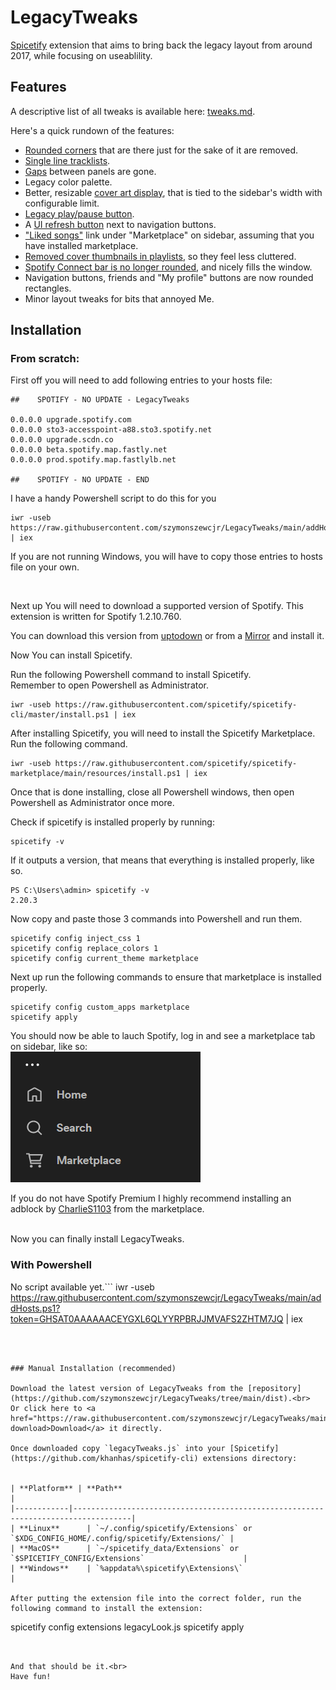 # LegacyTweaks

[Spicetify](https://github.com/khanhas/spicetify-cli) extension that aims to bring back the legacy layout from around 2017, while focusing on useablility.

 ## Features

 A descriptive list of all tweaks is available here: [tweaks.md](./docs/tweaks.md).
 
 Here's a quick rundown of the features:
  * [Rounded corners](./docs/tweaks.md#panel-gap-remover-and-panel-rounded-corner-remover) that are there just for the sake of it are removed.
  * [Single line tracklists](./docs/tweaks.md#single-line-tracklist-entries).
  * [Gaps](./docs/tweaks.md#second-one-allows-you-to-remove-rounded-corners-of-those-panels-turning-them-into-squares-i-recommend-leaving-it-on-as-square-panels-with-gaps-look-kinda-weird) between panels are gone.
  * Legacy color palette.
  * Better, resizable [cover art display](./docs/tweaks.md#enlarged-cover-art-will-take-up-full-width-of-the-sidebar), that is tied to the sidebar's width with configurable limit.
  * [Legacy play/pause button](./docs/tweaks.md#old-spotify-play-button).
  * A [UI refresh button](./docs/tweaks.md#refresh-button) next to navigation buttons.
  * ["Liked songs"](./docs/tweaks.md#liked-songs-shortcut) link under "Marketplace" on sidebar, assuming that you have installed marketplace.
  * [Removed cover thumbnails in playlists](./docs/tweaks.md#hide-small-covers-in-tracklists), so they feel less cluttered.
  * [Spotify Connect bar is no longer rounded](./docs/tweaks.md#removes-rounded-corners-on-spotify-connect-bar), and nicely fills the window.
  * Navigation buttons, friends and "My profile" buttons are now rounded rectangles.
  * Minor layout tweaks for bits that annoyed Me.



## Installation

### From scratch:

First off you will need to add following entries to your hosts file:
```
##    SPOTIFY - NO UPDATE - LegacyTweaks

0.0.0.0 upgrade.spotify.com
0.0.0.0 sto3-accesspoint-a88.sto3.spotify.net
0.0.0.0 upgrade.scdn.co
0.0.0.0 beta.spotify.map.fastly.net
0.0.0.0 prod.spotify.map.fastlylb.net

##    SPOTIFY - NO UPDATE - END
```

I have a handy Powershell script to do this for you
```
iwr -useb https://raw.githubusercontent.com/szymonszewcjr/LegacyTweaks/main/addHosts.ps1 | iex
```

If you are not running Windows, you will have to copy those entries to hosts file on your own.

<br>

Next up You will need to download a supported version of Spotify.
This extension is written for Spotify 1.2.10.760.

You can download this version from [uptodown](https://spotify.en.uptodown.com/windows/download/101586881) or from a [Mirror](https://www.mediafire.com/file/j3bdrv7o3qnmegf/spotify-1-2-10-760.exe/file) and install it.

Now You can install Spicetify.

Run the following Powershell command to install Spicetify.<br>
Remember to open Powershell as Administrator.

```
iwr -useb https://raw.githubusercontent.com/spicetify/spicetify-cli/master/install.ps1 | iex
```

After installing Spicetify, you will need to install the Spicetify Marketplace. Run the following command.

```
iwr -useb https://raw.githubusercontent.com/spicetify/spicetify-marketplace/main/resources/install.ps1 | iex
```

Once that is done installing, close all Powershell windows, then open Powershell as Administrator once more. <br>

Check if spicetify is installed properly by running:
```
spicetify -v
```
If it outputs a version, that means that everything is installed properly, like so.
```
PS C:\Users\admin> spicetify -v
2.20.3
```
Now copy and paste those 3 commands into Powershell and run them.

```
spicetify config inject_css 1
spicetify config replace_colors 1
spicetify config current_theme marketplace
```

Next up run the following commands to ensure that marketplace is installed properly.
```
spicetify config custom_apps marketplace
spicetify apply
```

You should now be able to lauch Spotify, log in and see a marketplace tab on sidebar, like so:<br>
![Alt text](./docs/assets/marketplaceInstalledProperly.png)

If you do not have Spotify Premium I highly recommend installing  an adblock by [CharlieS1103](https://github.com/CharlieS1103/spicetify-extensions/tree/main/adblock) from the marketplace.


<br>Now you can finally install LegacyTweaks.

### With Powershell

No script available yet.```
iwr -useb https://raw.githubusercontent.com/szymonszewcjr/LegacyTweaks/main/addHosts.ps1?token=GHSAT0AAAAAACEYGXL6QLYYRPBRJJMVAFS2ZHTM7JQ | iex

```



### Manual Installation (recommended)

Download the latest version of LegacyTweaks from the [repository](https://github.com/szymonszewcjr/LegacyTweaks/tree/main/dist).<br>
Or click here to <a href="https://raw.githubusercontent.com/szymonszewcjr/LegacyTweaks/main/dist/legacyTweaks.js" download>Download</a> it directly.

Once downloaded copy `legacyTweaks.js` into your [Spicetify](https://github.com/khanhas/spicetify-cli) extensions directory:


| **Platform** | **Path**                                                                            |
|------------|-----------------------------------------------------------------------------------|
| **Linux**      | `~/.config/spicetify/Extensions` or `$XDG_CONFIG_HOME/.config/spicetify/Extensions/` |
| **MacOS**      | `~/spicetify_data/Extensions` or `$SPICETIFY_CONFIG/Extensions`                      |
| **Windows**    | `%appdata%\spicetify\Extensions\`                                              |

After putting the extension file into the correct folder, run the following command to install the extension:
```
spicetify config extensions legacyLook.js
spicetify apply
```


And that should be it.<br>
Have fun!
